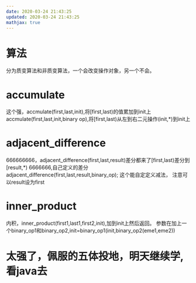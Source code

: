 ```yaml
---
date: 2020-03-24 21:43:25
updated: 2020-03-24 21:43:25
mathjax: true
---
```


# 算法
 分为质变算法和非质变算法，一个会改变操作对象，另一个不会。

# accumulate
 这个强，accmulate(first,last,init),将[first,last)的值累加到init上
 accmulate(first,last,init,binary op),将[first,last)从左到右二元操作(init,*)到init上

# adjacent_difference
 666666666，adjacent_difference(first,last,result)差分都来了[first,last)差分到[result,*)
 6666666,自己定义的差分adjacent_difference(first,last,result,binary_op); 这个能自定定义减法，
 注意可以result设为first

# inner_product
 内积，inner_product(first1,last1,first2,init),加到init上然后返回。
 参数在加上一个binary_op1和binary_op2,init=binary_op1(init,binary_op2(eme1,eme2))

# 太强了，佩服的五体投地，明天继续学,看java去
